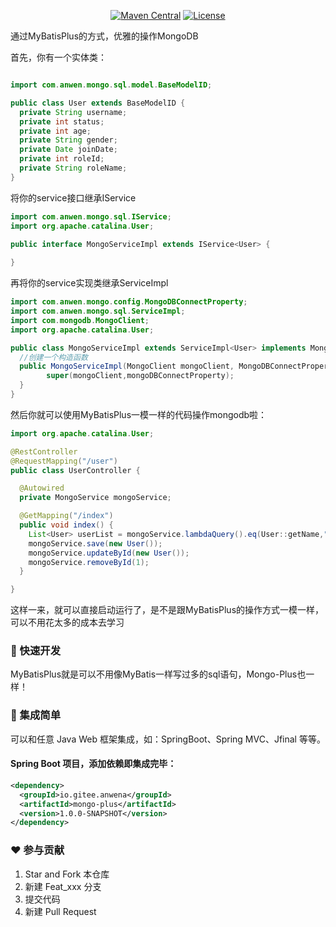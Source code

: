 <p align="center">
  <a href="#"><img src="https://maven-badges.herokuapp.com/maven-central/com.ejlchina/bean-searcher/badge.svg" alt="Maven Central"></a>
  <a href="https://gitee.com/anwena/mongo-plus/blob/master/LICENSE"><img src="https://img.shields.io/hexpm/l/plug.svg" alt="License"></a>
</p>

通过MyBatisPlus的方式，优雅的操作MongoDB


首先，你有一个实体类：

```java

import com.anwen.mongo.sql.model.BaseModelID;

public class User extends BaseModelID {
  private String username;
  private int status;
  private int age;
  private String gender;
  private Date joinDate;
  private int roleId;
  private String roleName;
}
```
将你的service接口继承IService

```java
import com.anwen.mongo.sql.IService;
import org.apache.catalina.User;

public interface MongoServiceImpl extends IService<User> {
        
}
```

再将你的service实现类继承ServiceImpl

```java
import com.anwen.mongo.config.MongoDBConnectProperty;
import com.anwen.mongo.sql.ServiceImpl;
import com.mongodb.MongoClient;
import org.apache.catalina.User;

public class MongoServiceImpl extends ServiceImpl<User> implements MongoService {
  //创建一个构造函数
  public MongoServiceImpl(MongoClient mongoClient, MongoDBConnectProperty mongoDBConnectProperty) {
        super(mongoClient,mongoDBConnectProperty);
  }
}
```

然后你就可以使用MyBatisPlus一模一样的代码操作mongodb啦：

```java
import org.apache.catalina.User;

@RestController
@RequestMapping("/user")
public class UserController {

  @Autowired
  private MongoService mongoService;

  @GetMapping("/index")
  public void index() {
    List<User> userList = mongoService.lambdaQuery().eq(User::getName,"张三").ne(User::getUsername,"admin").list();
    mongoService.save(new User());
    mongoService.updateById(new User());
    mongoService.removeById(1);
  }

}
```

这样一来，就可以直接启动运行了，是不是跟MyBatisPlus的操作方式一模一样，可以不用花太多的成本去学习


### 🚀 快速开发

MyBatisPlus就是可以不用像MyBatis一样写过多的sql语句，Mongo-Plus也一样！

### 🌱 集成简单

可以和任意 Java Web 框架集成，如：SpringBoot、Spring MVC、Jfinal 等等。

#### Spring Boot 项目，添加依赖即集成完毕：
```xml
<dependency>
  <groupId>io.gitee.anwena</groupId>
  <artifactId>mongo-plus</artifactId>
  <version>1.0.0-SNAPSHOT</version>
</dependency>
```

### ❤️ 参与贡献

1.  Star and Fork 本仓库
2.  新建 Feat_xxx 分支
3.  提交代码
4.  新建 Pull Request

